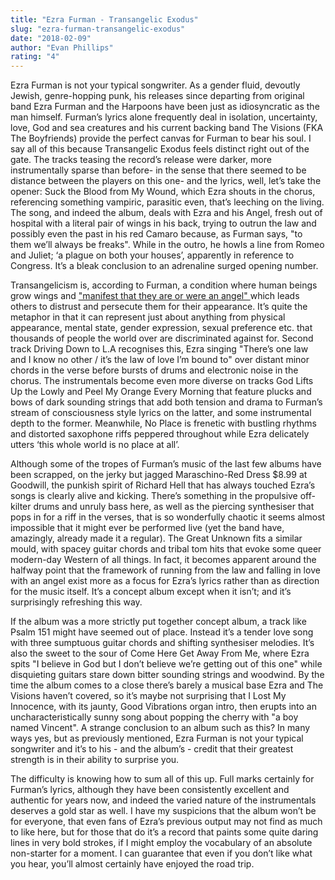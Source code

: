 ```yaml
---
title: "Ezra Furman - Transangelic Exodus"
slug: "ezra-furman-transangelic-exodus"
date: "2018-02-09"
author: "Evan Phillips"
rating: "4"
---
```


Ezra Furman is not your typical songwriter. As a gender fluid, devoutly Jewish, genre-hopping punk, his releases since departing from original band Ezra Furman and the Harpoons have been just as idiosyncratic as the man himself. Furman’s lyrics alone frequently deal in isolation, uncertainty, love, God and sea creatures and his current backing band The Visions (FKA The Boyfriends) provide the perfect canvas for Furman to bear his soul. I say all of this because Transangelic Exodus feels distinct right out of the gate. The tracks teasing the record’s release were darker, more instrumentally sparse than before- in the sense that there seemed to be distance between the players on this one- and the lyrics, well, let’s take the opener: Suck the Blood from My Wound, which Ezra shouts in the chorus, referencing something vampiric, parasitic even, that’s leeching on the living. The song, and indeed the album, deals with Ezra and his Angel, fresh out of hospital with a literal pair of wings in his back, trying to outrun the law and possibly even the past in his red Camaro because, as Furman says, "to them we’ll always be freaks". While in the outro, he howls a line from Romeo and Juliet; ‘a plague on both your houses’, apparently in reference to Congress. It’s a bleak conclusion to an adrenaline surged opening number.

Transangelicism is, according to Furman, a condition where human beings grow wings and ["manifest that they are or were an angel" ](https://www.youtube.com/watch?v=Hk2qm3gXoCI)which leads others to distrust and persecute them for their appearance. It’s quite the metaphor in that it can represent just about anything from physical appearance, mental state, gender expression, sexual preference etc. that thousands of people the world over are discriminated against for. Second track Driving Down to L.A recognises this, Ezra singing "There’s one law and I know no other / it’s the law of love I’m bound to" over distant minor chords in the verse before bursts of drums and electronic noise in the chorus. The instrumentals become even more diverse on tracks God Lifts Up the Lowly and Peel My Orange Every Morning that feature plucks and bows of dark sounding strings that add both tension and drama to Furman’s stream of consciousness style lyrics on the latter, and some instrumental depth to the former. Meanwhile, No Place is frenetic with bustling rhythms and distorted saxophone riffs peppered throughout while Ezra delicately utters ‘this whole world is no place at all’.

Although some of the tropes of Furman’s music of the last few albums have been scrapped, on the jerky but jagged Maraschino-Red Dress $8.99 at Goodwill, the punkish spirit of Richard Hell that has always touched Ezra’s songs is clearly alive and kicking. There’s something in the propulsive off-kilter drums and unruly bass here, as well as the piercing synthesiser that pops in for a riff in the verses, that is so wonderfully chaotic it seems almost impossible that it might ever be performed live (yet the band have, amazingly, already made it a regular). The Great Unknown fits a similar mould, with spacey guitar chords and tribal tom hits that evoke some queer modern-day Western of all things. In fact, it becomes apparent around the halfway point that the framework of running from the law and falling in love with an angel exist more as a focus for Ezra’s lyrics rather than as direction for the music itself. It’s a concept album except when it isn’t; and it’s surprisingly refreshing this way.

If the album was a more strictly put together concept album, a track like Psalm 151 might have seemed out of place. Instead it’s a tender love song with three sumptuous guitar chords and shifting synthesiser melodies. It’s also the sweet to the sour of Come Here Get Away From Me, where Ezra spits "I believe in God but I don’t believe we’re getting out of this one" while disquieting guitars stare down bitter sounding strings and woodwind. By the time the album comes to a close there’s barely a musical base Ezra and The Visions haven’t covered, so it’s maybe not surprising that I Lost My Innocence, with its jaunty, Good Vibrations organ intro, then erupts into an uncharacteristically sunny song about popping the cherry with "a boy named Vincent". A strange conclusion to an album such as this? In many ways yes, but as previously mentioned, Ezra Furman is not your typical songwriter and it’s to his - and the album’s - credit that their greatest strength is in their ability to surprise you.

The difficulty is knowing how to sum all of this up. Full marks certainly for Furman’s lyrics, although they have been consistently excellent and authentic for years now, and indeed the varied nature of the instrumentals deserves a gold star as well. I have my suspicions that the album won’t be for everyone, that even fans of Ezra’s previous output may not find as much to like here, but for those that do it’s a record that paints some quite daring lines in very bold strokes, if I might employ the vocabulary of an absolute non-starter for a moment. I can guarantee that even if you don’t like what you hear, you’ll almost certainly have enjoyed the road trip.
